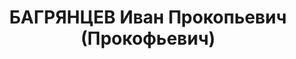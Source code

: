 ---
title: БАГРЯНЦЕВ Иван Прокопьевич (Прокофьевич)
description: 'Год рождения: \t1902

  Место рождения: \tг.Грозный

  Адрес: \tг. Усолье-Сибирское

  Профессия: \tдиректор

  Место работы, должность: \tдиректор Востсиблес

  Образование: \tвысшее

  Национальность: \tрусский

  Партийность: \tчл. ВКП(б)

  Дата ареста: \t25.02.37

  Характер преступления: \tкрд

  Статья УК: \t58-7-11

  Кем осужден: \tВоен. колл., 27.10.37 г.

  Приговор: \tВМН

  Дата смерти: \t3.11.37

  Место и причина смерти: \tрасстрелян

  Реабилитация: \t18.08.56 г. ВТ Заб. ВО'
---